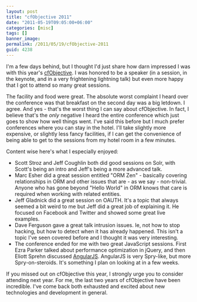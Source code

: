 ```yaml
---
layout: post
title: "cfObjective 2011"
date: "2011-05-19T09:05:00+06:00"
categories: [misc]
tags: []
banner_image: 
permalink: /2011/05/19/cfObjective-2011
guid: 4238
---
```


I'm a few days behind, but I thought I'd just share how darn impressed I was with this year's <a href="http://www.cfobjective.com/">cfObjective</a>. I was honored to be a speaker (in a session, in the keynote, and in a very frightening lightning talk) but even more happy that I got to attend so many great sessions. 

The facility and food were great. The absolute worst complaint I heard over the conference was that breakfast on the second day was a big letdown. I agree. And yes - that's the worst thing I can say about cfObjective. In fact, I believe that's the <i>only</i> negative I heard the entire conference which just goes to show how well things went. I've said this before but I much prefer conferences where you can stay in the hotel. I'll take slightly more expensive, or slightly less fancy facilities, if I can get the convenience of being able to get to the sessions from my hotel room in a few minutes.

Content wise here's what I especially enjoyed:

<ul>
<li>Scott Stroz and Jeff Coughlin both did good sessions on Solr, with Scott's being an intro and Jeff's being a more advanced talk.
<li>Marc Esher did a great session entitled "ORM Zen" - basically covering relationships in ORM and other issues that are - as we say - non-trivial. Anyone who has gone beyond "Hello World" in ORM knows that care is required when working with related entities. 
<li>Jeff Gladnick did a great session on OAUTH. It's a topic that always seemed a bit weird to me but Jeff did a great job of explaining it. He focused on Facebook and Twitter and showed some great live examples.
<li>Dave Ferguson gave a great talk intrusion issues. Ie, not how to stop hacking, but how to detect when it has already happened. This isn't a topic I've seen covered before and I thought it was very interesting.
<li>The conference ended for me with two great JavaScript sessions. First Ezra Parker talked about performance optimization in jQuery, and then Eliott Sprehn discussed <a href="http://angularjs.org">AngularJS</a>. AngularJS is very Spry-like, but more Spry-on-steroids. It's something I plan on looking at in a few weeks.
</ul>

If you missed out on cfObjective this year, I strongly urge you to consider attending next year. For me, the last two years of cfObjective have been incredible. I've come back both exhausted and excited about new technologies and development in general.